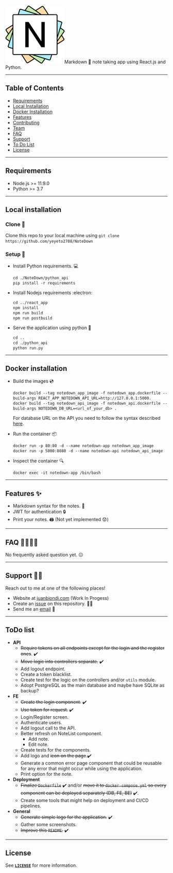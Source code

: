 <!-- PROJECT LOGO -->

<img src="./documentation/notedown_logo.svg" height="180"><qoute>Markdown :bookmark_tabs: note taking app using React.js and Python.<qoute>

<!-- Project images -->

---

<!-- Table of content -->

## Table of Contents

- [Requirements](#requirements)
- [Local Installation](#local-installation)
- [Docker Installation](#docker-installation)
- [Features](#features)
- [Contributing](#contributing)
- [Team](#team)
- [FAQ](#faq)
- [Support](#support)
- [To Do List](#todo-list)
- [License](#license)

---

<!-- Requirements -->

## Requirements

- Node.js >= 11.9.0
- Python >= 3.7

---

<!-- Local Installation -->

## Local installation

### Clone :dancers:

Clone this repo to your local machine using `git clone https://github.com/yeyeto2788/NoteDown`

### Setup :toolbox:

- Install Python requirements. :computer:

  ```shell
  cd ./NoteDown/python_api
  pip install -r requirements
  ```

- Install Nodejs requirements :electron:

  ```shell
  cd ../react_app
  npm install
  npm run build
  npm run postbuild
  ```

- Serve the application using python :snake:
  ```shell
  cd ..
  cd ./python_api
  python run.py
  ```

---

## Docker installation

- Build the images :cd:

  ```shell
  docker build --tag notedown_app_image -f notedown_app.dockerfile --build-args REACT_APP_NOTEDOWN_API_URL=http://127.0.0.1:5000.
  docker build --tag notedown_api_image -f notedown_api.dockerfile --build-args NOTEDOWN_DB_URL=<url_of_your_db> .
  ```

  For database URL on the API you need to follow the syntax described [here](https://docs.sqlalchemy.org/en/13/core/engines.html#database-urls).

- Run the container :package:

  ```shell
  docker run -p 80:80 -d --name notedown-app notedown_app_image
  docker run -p 5000:8080 -d --name notedown-api notedown_api_image
  ```

- Inspect the container :mag:
  ```shell
  docker exec -it notedown-app /bin/bash
  ```

---

<!-- Features -->

## Features :sparkles:

- Markdown syntax for the notes. :bookmark_tabs:
- JWT for authentication :lock:
- Print your notes. :printer: (Not yet implemented :worried:)

---

<!-- Frequently asked questions -->

## FAQ :raising_hand_woman::raising_hand_man:

No frequently asked question yet. :neutral_face:

---

<!-- Support -->

## Support :mechanic:

Reach out to me at one of the following places!

- Website at [juanbiondi.com](https://www.juanbiondi.com) (Work In Progess)
- Create an [issue](https://github.com/yeyeto2788/NoteDown/issues/new/choose) on this repository. :pirate_flag:
- Send me an [email](mailto:jebp.freelance@gmail.com) :email:

---

<!-- Things to do -->

## ToDo list

- **API**
  - ~~Require tokens on all endpoints except for the login and the register ones~~. :heavy_check_mark:
  - ~~Move logic into controllers separate.~~ :heavy_check_mark:
  - Add logout endpoint.
  - Create a token blacklist.
  - Create test for the logic on the controllers and/or `utils` module.
  - Adopt PostgreSQL as the main database and maybe have SQLite as backup?
- **FE**
  - ~~Create the login component.~~ :heavy_check_mark:
  - ~~Use token for request.~~ :heavy_check_mark:
  - Login/Register screen.
  - Authenticate users.
  - Add logout call to the API.
  - Better refresh on NoteList component.
    - Add note.
    - Edit note.
  - Create tests for the components.
  - Add logo and ~~icon on the page~~.:heavy_check_mark:
  - Generate a common error page component that could be reusable for any error that might occur while using the application.
  - Print option for the note.
- **Deployment**
  - ~~Finalize `Dockerfile`~~ :heavy_check_mark: and/or ~~move it to `docker-compose.yml` so every component can be deployed separately (DB, FE, BE)~~ :heavy_check_mark:.
  - Create some tools that might help on deployment and CI/CD pipelines.
- **General**
  - ~~Generate simple logo for the application.~~ :heavy_check_mark:
  - Gather some screenshots.
  - ~~Improve this `README`.~~ :heavy_check_mark:

---

<!-- License -->

## License

See [**`LICENSE`**](./LICENSE) for more information.
